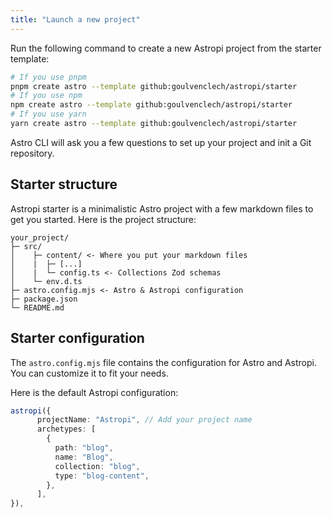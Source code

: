 ```yaml
---
title: "Launch a new project"
---
```


Run the following command to create a new Astropi project from the starter template:

```bash
# If you use pnpm
pnpm create astro --template github:goulvenclech/astropi/starter
# If you use npm
npm create astro --template github:goulvenclech/astropi/starter
# If you use yarn
yarn create astro --template github:goulvenclech/astropi/starter
```

Astro CLI will ask you a few questions to set up your project and init a Git repository.

## Starter structure

Astropi starter is a minimalistic Astro project with a few markdown files to get you started. Here is the project structure:

```
your_project/
├─ src/
│    ├─ content/ <- Where you put your markdown files
│    |  ├─ [...]
│    |  └─ config.ts <- Collections Zod schemas
│    └─ env.d.ts 
├─ astro.config.mjs <- Astro & Astropi configuration
├─ package.json
└─ README.md
```
## Starter configuration

The `astro.config.mjs` file contains the configuration for Astro and Astropi. You can customize it to fit your needs.

Here is the default Astropi configuration:

```ts
astropi({
      projectName: "Astropi", // Add your project name
      archetypes: [
        {
          path: "blog",
          name: "Blog",
          collection: "blog",
          type: "blog-content",
        },
      ],
}),
```






